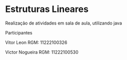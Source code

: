 # Estruturas Lineares
Realização de atividades em sala de aula, utilizando java

Participantes 

Vitor Leon RGM: 11222100326

Victor Nogueira RGM: 11222100530
